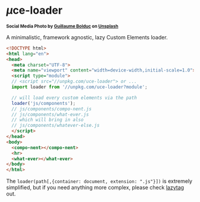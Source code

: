 # <em>µ</em>ce-loader

<sup>**Social Media Photo by [Guillaume Bolduc](https://unsplash.com/@guibolduc) on [Unsplash](https://unsplash.com/)**</sup>

A minimalistic, framework agnostic, lazy Custom Elements loader.

```html
<!DOCTYPE html>
<html lang="en">
<head>
  <meta charset="UTF-8">
  <meta name="viewport" content="width=device-width,initial-scale=1.0">
  <script type="module">
  // <script src="//unpkg.com/uce-loader"> or ...
  import loader from '//unpkg.com/uce-loader?module';

  // will load every custom elements via the path
  loader('js/components');
  // js/components/compo-nent.js
  // js/components/what-ever.js
  // which will bring in also
  // js/components/whatever-else.js
  </script>
</head>
<body>
  <compo-nent></compo-nent>
  <hr>
  <what-ever></what-ever>
</body>
</html>
```

The `loader(path[,{container: document, extension: ".js"}])` is extremely simplified, but if you need anything more complex, please check [lazytag](https://github.com/WebReflection/lazytag#readme) out.
